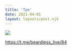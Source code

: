 ```yaml
---
title: 'Три'
date: 2021-04-01
layout: layouts/post.njk
---
```


![](https://i.ibb.co/YXnR1SQ/file-34.jpg)

https://t.me/beardless_live/84